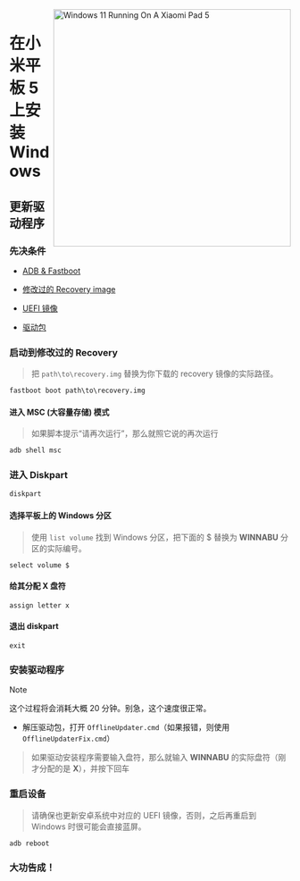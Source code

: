 <img align="right" src="https://raw.githubusercontent.com/erdilS/Port-Windows-11-Xiaomi-Pad-5/main/nabu.png" width="425" alt="Windows 11 Running On A Xiaomi Pad 5">

# 在小米平板 5 上安装 Windows

## 更新驱动程序

### 先决条件
- [ADB & Fastboot](https://developer.android.com/studio/releases/platform-tools)

- [修改过的 Recovery image](https://github.com/ArKT-7/twrp_device_xiaomi_nabu/releases/tag/mod-win)

- [UEFI 镜像](https://github.com/erdilS/Port-Windows-11-Xiaomi-Pad-5/releases/tag/UEFI)

- [驱动包](https://github.com/erdilS/Port-Windows-11-Xiaomi-Pad-5/releases/tag/Drivers)

### 启动到修改过的 Recovery

> 把 `path\to\recovery.img` 替换为你下载的 recovery 镜像的实际路径。

```cmd
fastboot boot path\to\recovery.img
```

#### 进入 MSC (大容量存储) 模式

> 如果脚本提示“请再次运行”，那么就照它说的再次运行

```cmd
adb shell msc
```

### 进入 Diskpart

```cmd
diskpart
```

#### 选择平板上的 Windows 分区

> 使用 `list volume` 找到 Windows 分区，把下面的 $ 替换为 **WINNABU** 分区的实际编号。

```diskpart
select volume $
```

#### 给其分配 X 盘符

```diskpart
assign letter x
```

#### 退出 diskpart

```diskpart
exit
```

### 安装驱动程序

> [!Note]
> 这个过程将会消耗大概 20 分钟。别急，这个速度很正常。

- 解压驱动包，打开 `OfflineUpdater.cmd`（如果报错，则使用 `OfflineUpdaterFix.cmd`）

> 如果驱动安装程序需要输入盘符，那么就输入 **WINNABU** 的实际盘符（刚才分配的是 **X**），并按下回车

### 重启设备

> 请确保也更新安卓系统中对应的 UEFI 镜像，否则，之后再重启到 Windows 时很可能会直接蓝屏。

```cmd
adb reboot
```

### 大功告成！

